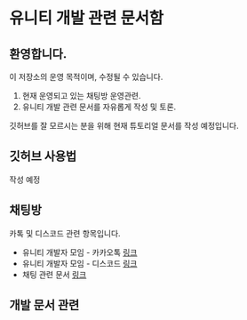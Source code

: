 # 유니티 개발 관련 문서함

## 환영합니다.
이 저장소의 운영 목적이며, 수정될 수 있습니다.
1.  현재 운영되고 있는 채팅방 운영관련.
2. 유니티 개발 관련 문서를 자유롭게 작성 및 토론.

깃허브를 잘 모르시는 분을 위해 현재 튜토리얼 문서를 작성 예정입니다.

## 깃허브 사용법
작성 예정


## 채팅방

카톡 및 디스코드 관련 항목입니다.
- 유니티 개발자 모임 - 카카오톡 [링크](https://open.kakao.com/o/gOi17az)
- 유니티 개발자 모임 - 디스코드 [링크](https://open.kakao.com/o/gOi17az)
- 채팅 관련 문서 [링크](https://github.com/KorStrix/Unity_DevelopmentDocs/tree/master/Chat)

## 개발 문서 관련

<!--stackedit_data:
eyJoaXN0b3J5IjpbLTE0NDU0NjIxMjcsOTkwNDQzMjNdfQ==
-->